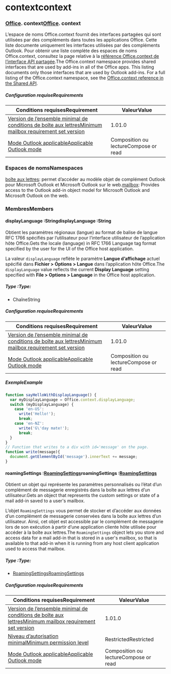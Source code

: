 
# <a name="context"></a><span data-ttu-id="344ac-101">context</span><span class="sxs-lookup"><span data-stu-id="344ac-101">context</span></span>

### <span data-ttu-id="344ac-p101">[Office](Office.md). context</span><span class="sxs-lookup"><span data-stu-id="344ac-p101">[Office](Office.md). context</span></span>

<span data-ttu-id="344ac-p102">L’espace de noms Office.context fournit des interfaces partagées qui sont utilisées par des compléments dans toutes les applications Office. Cette liste documente uniquement les interfaces utilisées par des compléments Outlook. Pour obtenir une liste complète des espaces de noms Office.context, consultez la page relative à la [référence Office.context de l’interface API partagée](/javascript/api/office/office.context).</span><span class="sxs-lookup"><span data-stu-id="344ac-p102">The Office.context namespace provides shared interfaces that are used by add-ins in all of the Office apps. This listing documents only those interfaces that are used by Outlook add-ins. For a full listing of the Office.context namespace, see the [Office.context reference in the Shared API](/javascript/api/office/office.context).</span></span>


##### <a name="requirements"></a><span data-ttu-id="344ac-106">Configuration requise</span><span class="sxs-lookup"><span data-stu-id="344ac-106">Requirements</span></span>

|<span data-ttu-id="344ac-107">Conditions requises</span><span class="sxs-lookup"><span data-stu-id="344ac-107">Requirement</span></span>| <span data-ttu-id="344ac-108">Valeur</span><span class="sxs-lookup"><span data-stu-id="344ac-108">Value</span></span>|
|---|---|
|[<span data-ttu-id="344ac-109">Version de l’ensemble minimal de conditions de boîte aux lettres</span><span class="sxs-lookup"><span data-stu-id="344ac-109">Minimum mailbox requirement set version</span></span>](/javascript/office/requirement-sets/outlook-api-requirement-sets)| <span data-ttu-id="344ac-110">1.0</span><span class="sxs-lookup"><span data-stu-id="344ac-110">1.0</span></span>|
|[<span data-ttu-id="344ac-111">Mode Outlook applicable</span><span class="sxs-lookup"><span data-stu-id="344ac-111">Applicable Outlook mode</span></span>](https://docs.microsoft.com/outlook/add-ins/#extension-points)| <span data-ttu-id="344ac-112">Composition ou lecture</span><span class="sxs-lookup"><span data-stu-id="344ac-112">Compose or read</span></span>|

### <a name="namespaces"></a><span data-ttu-id="344ac-113">Espaces de noms</span><span class="sxs-lookup"><span data-stu-id="344ac-113">Namespaces</span></span>

<span data-ttu-id="344ac-114">[boîte aux lettres](office.context.mailbox.md): permet d’accéder au modèle objet de complément Outlook pour Microsoft Outlook et Microsoft Outlook sur le web.</span><span class="sxs-lookup"><span data-stu-id="344ac-114">[mailbox](office.context.mailbox.md): Provides access to the Outlook add-in object model for Microsoft Outlook and Microsoft Outlook on the web.</span></span>

### <a name="members"></a><span data-ttu-id="344ac-115">Membres</span><span class="sxs-lookup"><span data-stu-id="344ac-115">Members</span></span>

####  <a name="displaylanguage-string"></a><span data-ttu-id="344ac-116">displayLanguage :String</span><span class="sxs-lookup"><span data-stu-id="344ac-116">displayLanguage :String</span></span>

<span data-ttu-id="344ac-117">Obtient les paramètres régionaux (langue) au format de balise de langue RFC 1766 spécifiés par l’utilisateur pour l’interface utilisateur de l’application hôte Office.</span><span class="sxs-lookup"><span data-stu-id="344ac-117">Gets the locale (language) in RFC 1766 Language tag format specified by the user for the UI of the Office host application.</span></span>

<span data-ttu-id="344ac-118">La valeur `displayLanguage` reflète le paramètre **Langue d’affichage** actuel spécifié dans **Fichier > Options > Langue** dans l’application hôte Office.</span><span class="sxs-lookup"><span data-stu-id="344ac-118">The `displayLanguage` value reflects the current **Display Language** setting specified with **File > Options > Language** in the Office host application.</span></span>

##### <a name="type"></a><span data-ttu-id="344ac-119">Type :</span><span class="sxs-lookup"><span data-stu-id="344ac-119">Type:</span></span>

*   <span data-ttu-id="344ac-120">Chaîne</span><span class="sxs-lookup"><span data-stu-id="344ac-120">String</span></span>

##### <a name="requirements"></a><span data-ttu-id="344ac-121">Configuration requise</span><span class="sxs-lookup"><span data-stu-id="344ac-121">Requirements</span></span>

|<span data-ttu-id="344ac-122">Conditions requises</span><span class="sxs-lookup"><span data-stu-id="344ac-122">Requirement</span></span>| <span data-ttu-id="344ac-123">Valeur</span><span class="sxs-lookup"><span data-stu-id="344ac-123">Value</span></span>|
|---|---|
|[<span data-ttu-id="344ac-124">Version de l’ensemble minimal de conditions de boîte aux lettres</span><span class="sxs-lookup"><span data-stu-id="344ac-124">Minimum mailbox requirement set version</span></span>](/javascript/office/requirement-sets/outlook-api-requirement-sets)| <span data-ttu-id="344ac-125">1.0</span><span class="sxs-lookup"><span data-stu-id="344ac-125">1.0</span></span>|
|[<span data-ttu-id="344ac-126">Mode Outlook applicable</span><span class="sxs-lookup"><span data-stu-id="344ac-126">Applicable Outlook mode</span></span>](https://docs.microsoft.com/outlook/add-ins/#extension-points)| <span data-ttu-id="344ac-127">Composition ou lecture</span><span class="sxs-lookup"><span data-stu-id="344ac-127">Compose or read</span></span>|

##### <a name="example"></a><span data-ttu-id="344ac-128">Exemple</span><span class="sxs-lookup"><span data-stu-id="344ac-128">Example</span></span>

```js
function sayHelloWithDisplayLanguage() {
  var myDisplayLanguage = Office.context.displayLanguage;
  switch (myDisplayLanguage) {
    case 'en-US':
      write('Hello!');
      break;
    case 'en-NZ':
      write('G\'day mate!');
      break;
  }
}
// Function that writes to a div with id='message' on the page.
function write(message){
  document.getElementById('message').innerText += message;
}
```

####  <a name="roamingsettings-roamingsettingsjavascriptapioutlook11officeroamingsettings"></a><span data-ttu-id="344ac-129">roamingSettings :[RoamingSettings](/javascript/api/outlook_1_1/office.RoamingSettings)</span><span class="sxs-lookup"><span data-stu-id="344ac-129">roamingSettings :[RoamingSettings](/javascript/api/outlook_1_1/office.RoamingSettings)</span></span>

<span data-ttu-id="344ac-130">Obtient un objet qui représente les paramètres personnalisés ou l’état d’un complément de messagerie enregistrés dans la boîte aux lettres d’un utilisateur.</span><span class="sxs-lookup"><span data-stu-id="344ac-130">Gets an object that represents the custom settings or state of a mail add-in saved to a user's mailbox.</span></span>

<span data-ttu-id="344ac-131">L’objet `RoamingSettings` vous permet de stocker et d’accéder aux données d’un complément de messagerie conservées dans la boîte aux lettres d’un utilisateur. Ainsi, cet objet est accessible par le complément de messagerie lors de son exécution à partir d’une application cliente hôte utilisée pour accéder à la boîte aux lettres.</span><span class="sxs-lookup"><span data-stu-id="344ac-131">The `RoamingSettings` object lets you store and access data for a mail add-in that is stored in a user's mailbox, so that is available to that add-in when it is running from any host client application used to access that mailbox.</span></span>

##### <a name="type"></a><span data-ttu-id="344ac-132">Type :</span><span class="sxs-lookup"><span data-stu-id="344ac-132">Type:</span></span>

*   [<span data-ttu-id="344ac-133">RoamingSettings</span><span class="sxs-lookup"><span data-stu-id="344ac-133">RoamingSettings</span></span>](/javascript/api/outlook_1_1/office.RoamingSettings)

##### <a name="requirements"></a><span data-ttu-id="344ac-134">Configuration requise</span><span class="sxs-lookup"><span data-stu-id="344ac-134">Requirements</span></span>

|<span data-ttu-id="344ac-135">Conditions requises</span><span class="sxs-lookup"><span data-stu-id="344ac-135">Requirement</span></span>| <span data-ttu-id="344ac-136">Valeur</span><span class="sxs-lookup"><span data-stu-id="344ac-136">Value</span></span>|
|---|---|
|[<span data-ttu-id="344ac-137">Version de l’ensemble minimal de conditions de boîte aux lettres</span><span class="sxs-lookup"><span data-stu-id="344ac-137">Minimum mailbox requirement set version</span></span>](/javascript/office/requirement-sets/outlook-api-requirement-sets)| <span data-ttu-id="344ac-138">1.0</span><span class="sxs-lookup"><span data-stu-id="344ac-138">1.0</span></span>|
|[<span data-ttu-id="344ac-139">Niveau d’autorisation minimal</span><span class="sxs-lookup"><span data-stu-id="344ac-139">Minimum permission level</span></span>](https://docs.microsoft.com/outlook/add-ins/understanding-outlook-add-in-permissions)| <span data-ttu-id="344ac-140">Restricted</span><span class="sxs-lookup"><span data-stu-id="344ac-140">Restricted</span></span>|
|[<span data-ttu-id="344ac-141">Mode Outlook applicable</span><span class="sxs-lookup"><span data-stu-id="344ac-141">Applicable Outlook mode</span></span>](https://docs.microsoft.com/outlook/add-ins/#extension-points)| <span data-ttu-id="344ac-142">Composition ou lecture</span><span class="sxs-lookup"><span data-stu-id="344ac-142">Compose or read</span></span>|